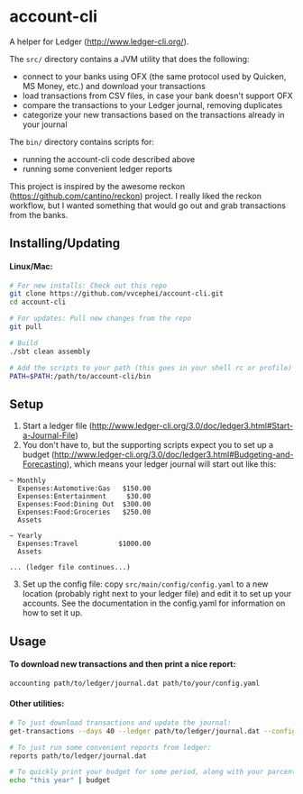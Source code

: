 account-cli
=========

A helper for Ledger (http://www.ledger-cli.org/). 

The ```src/``` directory contains a JVM utility that does the following:
 - connect to your banks using OFX (the same protocol used by Quicken, MS Money, etc.) and download your transactions
 - load transactions from CSV files, in case your bank doesn't support OFX
 - compare the transactions to your Ledger journal, removing duplicates
 - categorize your new transactions based on the transactions already in your journal

The ```bin/``` directory contains scripts for:
 - running the account-cli code described above
 - running some convenient ledger reports

This project is inspired by the awesome reckon (https://github.com/cantino/reckon) project. I really liked the reckon workflow, but I wanted something that would go out and grab transactions from the banks.

Installing/Updating
-----

#### Linux/Mac:
```bash
# For new installs: Check out this repo
git clone https://github.com/vvcephei/account-cli.git
cd account-cli

# For updates: Pull new changes from the repo
git pull

# Build
./sbt clean assembly

# Add the scripts to your path (this goes in your shell rc or profile)
PATH=$PATH:/path/to/account-cli/bin
```

Setup
-----
1. Start a ledger file (http://www.ledger-cli.org/3.0/doc/ledger3.html#Start-a-Journal-File)
2. You don't have to, but the supporting scripts expect you to set up a budget (http://www.ledger-cli.org/3.0/doc/ledger3.html#Budgeting-and-Forecasting), which means your ledger journal will start out like this:
```
~ Monthly
  Expenses:Automotive:Gas   $150.00
  Expenses:Entertainment     $30.00
  Expenses:Food:Dining Out  $300.00
  Expenses:Food:Groceries   $250.00
  Assets

~ Yearly
  Expenses:Travel          $1000.00
  Assets

... (ledger file continues...)
```
3. Set up the config file: copy ```src/main/config/config.yaml``` to a new location (probably right next to your ledger file) and edit it to set up your accounts. See the documentation in the config.yaml for information on how to set it up.

Usage
-----
#### To download new transactions and then print a nice report:
```bash
accounting path/to/ledger/journal.dat path/to/your/config.yaml
```

#### Other utilities:
```bash
# To just download transactions and update the journal:
get-transactions --days 40 --ledger path/to/ledger/journal.dat --config path/to/your/config.yaml

# To just run some convenient reports from ledger:
reports path/to/ledger/journal.dat

# To quickly print your budget for some period, along with your parcentage of the way through that period:
echo "this year" | budget
```

